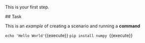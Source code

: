 This is your first step.

## Task

This is an _example_ of creating a scenario and running a **command**

`echo 'Hello World'`{{execute}}
`pip install numpy `{{execute}}
